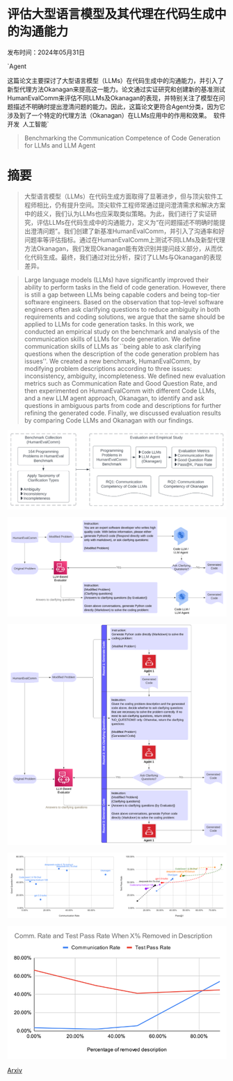 # 评估大型语言模型及其代理在代码生成中的沟通能力

发布时间：2024年05月31日

`Agent

这篇论文主要探讨了大型语言模型（LLMs）在代码生成中的沟通能力，并引入了新型代理方法Okanagan来提高这一能力。论文通过实证研究和创建新的基准测试HumanEvalComm来评估不同LLMs及Okanagan的表现，并特别关注了模型在问题描述不明确时提出澄清问题的能力。因此，这篇论文更符合Agent分类，因为它涉及到了一个特定的代理方法（Okanagan）在LLMs应用中的作用和效果。` `软件开发` `人工智能`

> Benchmarking the Communication Competence of Code Generation for LLMs and LLM Agent

# 摘要

> 大型语言模型（LLMs）在代码生成方面取得了显著进步，但与顶尖软件工程师相比，仍有提升空间。顶尖软件工程师常通过提问澄清需求和解决方案中的歧义，我们认为LLMs也应采取类似策略。为此，我们进行了实证研究，评估LLMs在代码生成中的沟通能力，定义为“在问题描述不明确时能提出澄清问题”。我们创建了新基准HumanEvalComm，并引入了沟通率和好问题率等评估指标。通过在HumanEvalComm上测试不同LLMs及新型代理方法Okanagan，我们发现Okanagan能有效识别并提问歧义部分，从而优化代码生成。最终，我们通过对比分析，探讨了LLMs与Okanagan的表现差异。

> Large language models (LLMs) have significantly improved their ability to perform tasks in the field of code generation. However, there is still a gap between LLMs being capable coders and being top-tier software engineers. Based on the observation that top-level software engineers often ask clarifying questions to reduce ambiguity in both requirements and coding solutions, we argue that the same should be applied to LLMs for code generation tasks.
  In this work, we conducted an empirical study on the benchmark and analysis of the communication skills of LLMs for code generation. We define communication skills of LLMs as ``being able to ask clarifying questions when the description of the code generation problem has issues''. We created a new benchmark, HumanEvalComm, by modifying problem descriptions according to three issues: inconsistency, ambiguity, incompleteness. We defined new evaluation metrics such as Communication Rate and Good Question Rate, and then experimented on HumanEvalComm with different Code LLMs, and a new LLM agent approach, Okanagan, to identify and ask questions in ambiguous parts from code and descriptions for further refining the generated code. Finally, we discussed evaluation results by comparing Code LLMs and Okanagan with our findings.

![评估大型语言模型及其代理在代码生成中的沟通能力](../../../paper_images/2406.00215/HumanEvalComm_methdology.png)

![评估大型语言模型及其代理在代码生成中的沟通能力](../../../paper_images/2406.00215/CodeLLMs.png)

![评估大型语言模型及其代理在代码生成中的沟通能力](../../../paper_images/2406.00215/Okanagan.png)

![评估大型语言模型及其代理在代码生成中的沟通能力](../../../paper_images/2406.00215/x1.png)

![评估大型语言模型及其代理在代码生成中的沟通能力](../../../paper_images/2406.00215/x2.png)

[Arxiv](https://arxiv.org/abs/2406.00215)